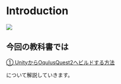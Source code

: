 # Introduction

![](img/Git-Logo-2Color.png)

## 今回の教科書では

[① UnityからOqulusQuest2へビルドする方法](page1.md)

<!-- [② Gitの基本的な使い方２](page2.md) -->

について解説していきます。